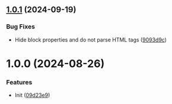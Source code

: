 ## [1.0.1](https://github.com/b-yp/logseq-page-breadcrumb/compare/v1.0.0...v1.0.1) (2024-09-19)


### Bug Fixes

* Hide block properties and do not parse HTML tags ([9093d9c](https://github.com/b-yp/logseq-page-breadcrumb/commit/9093d9cd13506712c6dbc84f6b3731213111d9ce))

# 1.0.0 (2024-08-26)


### Features

* Init ([09d23e9](https://github.com/b-yp/logseq-page-breadcrumb/commit/09d23e9b0cb72fc12c227aa5ef0ce3c3b8175c42))
